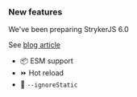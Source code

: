 ### New features

We've been preparing StrykerJS 6.0

See [blog article](https://github.com/stryker-mutator/stryker-mutator.github.io/pull/400) <!-- .element target="_blank" -->

- 📦 ESM support
- ⏩ Hot reload
- 🗿 `--ignoreStatic`

